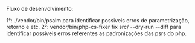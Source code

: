Fluxo de desenvolvimento:

1°: ./vendor/bin/psalm para identificar possiveis erros de parametrização, retorno e etc.
2°: vendor/bin/php-cs-fixer fix src/ --dry-run --diff para identificar possiveis erros referentes as padronizações das psrs do php.
